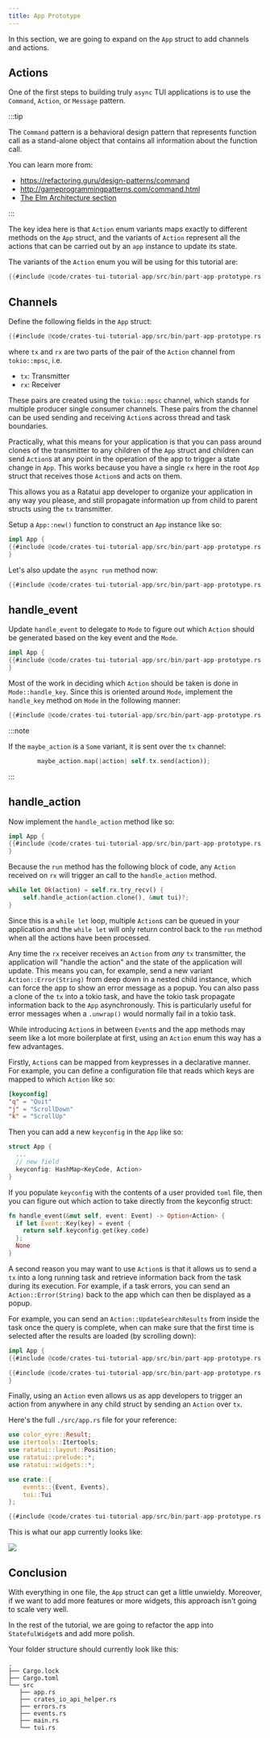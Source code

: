 ```yaml
---
title: App Prototype
---
```


In this section, we are going to expand on the `App` struct to add channels and actions.

## Actions

One of the first steps to building truly `async` TUI applications is to use the `Command`, `Action`,
or `Message` pattern.

:::tip

The `Command` pattern is a behavioral design pattern that represents function call as a stand-alone
object that contains all information about the function call.

You can learn more from:

- https://refactoring.guru/design-patterns/command
- http://gameprogrammingpatterns.com/command.html
- [The Elm Architecture section](/concepts/application-patterns/the-elm-architecture/)

:::

The key idea here is that `Action` enum variants maps exactly to different methods on the `App`
struct, and the variants of `Action` represent all the actions that can be carried out by an `app`
instance to update its state.

The variants of the `Action` enum you will be using for this tutorial are:

```rust title="src/app.rs"
{{#include @code/crates-tui-tutorial-app/src/bin/part-app-prototype.rs:action}}
```

## Channels

Define the following fields in the `App` struct:

```rust title="src/app.rs"
{{#include @code/crates-tui-tutorial-app/src/bin/part-app-prototype.rs:app}}
```

where `tx` and `rx` are two parts of the pair of the `Action` channel from `tokio::mpsc`, i.e.

- `tx`: Transmitter
- `rx`: Receiver

These pairs are created using the `tokio::mpsc` channel, which stands for multiple producer single
consumer channels. These pairs from the channel can be used sending and receiving `Action`s across
thread and task boundaries.

Practically, what this means for your application is that you can pass around clones of the
transmitter to any children of the `App` struct and children can send `Action`s at any point in the
operation of the app to trigger a state change in `App`. This works because you have a single `rx`
here in the root `App` struct that receives those `Action`s and acts on them.

This allows you as a Ratatui app developer to organize your application in any way you please, and
still propagate information up from child to parent structs using the `tx` transmitter.

Setup a `App::new()` function to construct an `App` instance like so:

```rust title="src/app.rs"
impl App {
{{#include @code/crates-tui-tutorial-app/src/bin/part-app-prototype.rs:app_new}}
}
```

Let's also update the `async run` method now:

```rust title="src/app.rs"
{{#include @code/crates-tui-tutorial-app/src/bin/part-app-prototype.rs:app_run}}
```

## handle_event

Update `handle_event` to delegate to `Mode` to figure out which `Action` should be generated based
on the key event and the `Mode`.

```rust title="src/app.rs"
impl App {
{{#include @code/crates-tui-tutorial-app/src/bin/part-app-prototype.rs:app_handle_event}}
}
```

Most of the work in deciding which `Action` should be taken is done in `Mode::handle_key`. Since
this is oriented around `Mode`, implement the `handle_key` method on `Mode` in the following manner:

```rust title="src/app.rs"
{{#include @code/crates-tui-tutorial-app/src/bin/part-app-prototype.rs:mode}}
```

:::note

If the `maybe_action` is a `Some` variant, it is sent over the `tx` channel:

```rust
        maybe_action.map(|action| self.tx.send(action));
```

:::

## handle_action

Now implement the `handle_action` method like so:

```rust title="src/app.rs"
impl App {
{{#include @code/crates-tui-tutorial-app/src/bin/part-app-prototype.rs:app_handle_action}}
}
```

Because the `run` method has the following block of code, any `Action` received on `rx` will trigger
an call to the `handle_action` method.

```rust
while let Ok(action) = self.rx.try_recv() {
    self.handle_action(action.clone(), &mut tui)?;
}
```

Since this is a `while let` loop, multiple `Action`s can be queued in your application and the
`while let` will only return control back to the `run` method when all the actions have been
processed.

Any time the `rx` receiver receives an `Action` from _any_ `tx` transmitter, the application will
"handle the action" and the state of the application will update. This means you can, for example,
send a new variant `Action::Error(String)` from deep down in a nested child instance, which can
force the app to show an error message as a popup. You can also pass a clone of the `tx` into a
tokio task, and have the tokio task propagate information back to the `App` asynchronously. This is
particularly useful for error messages when a `.unwrap()` would normally fail in a tokio task.

While introducing `Action`s in between `Event`s and the app methods may seem like a lot more
boilerplate at first, using an `Action` enum this way has a few advantages.

Firstly, `Action`s can be mapped from keypresses in a declarative manner. For example, you can
define a configuration file that reads which keys are mapped to which `Action` like so:

```toml
[keyconfig]
"q" = "Quit"
"j" = "ScrollDown"
"k" = "ScrollUp"
```

Then you can add a new `keyconfig` in the `App` like so:

```rust
struct App {
  ...
  // new field
  keyconfig: HashMap<KeyCode, Action>
}
```

If you populate `keyconfig` with the contents of a user provided `toml` file, then you can figure
out which action to take directly from the keyconfig struct:

```rust
fn handle_event(&mut self, event: Event) -> Option<Action> {
  if let Event::Key(key) = event {
    return self.keyconfig.get(key.code)
  };
  None
}
```

A second reason you may want to use `Action`s is that it allows us to send a `tx` into a long
running task and retrieve information back from the task during its execution. For example, if a
task errors, you can send an `Action::Error(String)` back to the app which can then be displayed as
a popup.

For example, you can send an `Action::UpdateSearchResults` from inside the task once the query is
complete, when can make sure that the first time is selected after the results are loaded (by
scrolling down):

```rust title="src/app.rs"
impl App {
{{#include @code/crates-tui-tutorial-app/src/bin/part-app-prototype.rs:app_submit_search_query}}

{{#include @code/crates-tui-tutorial-app/src/bin/part-app-prototype.rs:app_update_search_results}}
}
```

Finally, using an `Action` even allows us as app developers to trigger an action from anywhere in
any child struct by sending an `Action` over `tx`.

Here's the full `./src/app.rs` file for your reference:

```rust collapsed title="src/app.rs (click to expand)"
use color_eyre::Result;
use itertools::Itertools;
use ratatui::layout::Position;
use ratatui::prelude::*;
use ratatui::widgets::*;

use crate::{
    events::{Event, Events},
    tui::Tui
};

{{#include @code/crates-tui-tutorial-app/src/bin/part-app-prototype.rs:full_app}}
```

This is what our app currently looks like:

![](./crates-tui-tutorial-part-app-prototype.gif)

## Conclusion

With everything in one file, the `App` struct can get a little unwieldy. Moreover, if we want to add
more features or more widgets, this approach isn't going to scale very well.

In the rest of the tutorial, we are going to refactor the app into `StatefulWidget`s and add more
polish.

Your folder structure should currently look like this:

```
.
├── Cargo.lock
├── Cargo.toml
└── src
   ├── app.rs
   ├── crates_io_api_helper.rs
   ├── errors.rs
   ├── events.rs
   ├── main.rs
   └── tui.rs
```
